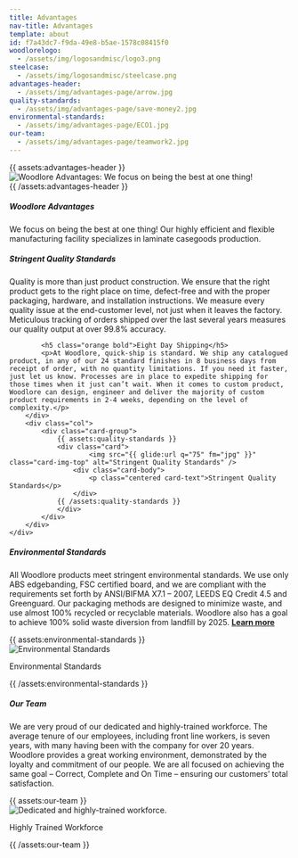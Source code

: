 ```yaml
---
title: Advantages
nav-title: Advantages
template: about
id: f7a43dc7-f9da-49e8-b5ae-1578c08415f0
woodlorelogo:
  - /assets/img/logosandmisc/logo3.png
steelcase:
  - /assets/img/logosandmisc/steelcase.png
advantages-header:
  - /assets/img/advantages-page/arrow.jpg
quality-standards:
  - /assets/img/advantages-page/save-money2.jpg
environmental-standards:
  - /assets/img/advantages-page/ECO1.jpg
our-team:
  - /assets/img/advantages-page/teamwork2.jpg
---
```

<div class="block">
    <div class="row">
        {{ assets:advantages-header }}
            <div class="col">
                <img src="{{ glide:url q="75" fm="jpg" }}" class="large-image" alt="Woodlore Advantages: We focus on being the best at one thing!"/>
            </div>
        {{ /assets:advantages-header }}
    </div>
</div>
<div class="block">
    <h5 class="orange bold">Woodlore Advantages</h5>
    <p>We focus on being the best at one thing! Our highly efficient and flexible manufacturing facility specializes in laminate casegoods production.</p>
</div>
<div id="dropBelow" class="block">
    <div class="row aligner">
        <div class="col">
            <h5 class="orange bold">Stringent Quality Standards</h5>
            <p>Quality is more than just product construction. We ensure that the right product gets to the right place on time, defect-free and with the proper packaging, hardware, and installation instructions. We measure every quality issue at the end-customer level, not just when it leaves the factory. Meticulous tracking of orders shipped over the last several years measures our quality output at over 99.8% accuracy.</p>

            <h5 class="orange bold">Eight Day Shipping</h5>
            <p>At Woodlore, quick-ship is standard. We ship any catalogued product, in any of our 24 standard finishes in 8 business days from receipt of order, with no quantity limitations. If you need it faster, just let us know. Processes are in place to expedite shipping for those times when it just can’t wait. When it comes to custom product, Woodlore can design, engineer and deliver the majority of custom product requirements in 2-4 weeks, depending on the level of complexity.</p>
        </div>
        <div class="col">
            <div class="card-group">
                {{ assets:quality-standards }}
                <div class="card">
                        <img src="{{ glide:url q="75" fm="jpg" }}" class="card-img-top" alt="Stringent Quality Standards" />
                    <div class="card-body">
                        <p class="centered card-text">Stringent Quality Standards</p>
                    </div>
                {{ /assets:quality-standards }}
                </div>
            </div>
        </div>
    </div>
</div>
<div id="dropBelow" class="block">
    <div class="row aligner">
        <div class="col">
            <h5 class="orange bold">Environmental Standards</h5>
            <p>All Woodlore products meet stringent environmental standards. We use only ABS edgebanding, FSC certified board, and we are compliant with the requirements set forth by ANSI/BIFMA X7.1 – 2007, LEEDS EQ Credit 4.5 and Greenguard. Our packaging methods are designed to minimize waste, and use almost 100% recycled or recyclable materials. Woodlore also has a goal to achieve 100% solid waste diversion from landfill by 2025. <a href="/about/sustainability"><strong class="dgreen bold">Learn more</strong></a></p>
        </div>
        <div class="col">
            <div class="card-group">
                {{ assets:environmental-standards }}
                    <div class="card">
                        <img src="{{ glide:url q="75" fm="jpg" }}" class="card-img-top" alt="Environmental Standards"/>
                    <div class="card-body">
                        <p class="centered card-text">Environmental Standards</p>
                    </div>
                {{ /assets:environmental-standards }}
                </div>
            </div>
        </div>
    </div>
</div>


<div id="dropBelow" class="block">
    <div class="row aligner">
        <div class="col">
            <h5 class="orange bold">Our Team</h5>
            <p>We are very proud of our dedicated and highly-trained workforce. The average tenure of our employees, including front line workers, is seven years, with many having been with the company for over 20 years. Woodlore provides a great working environment, demonstrated by the loyalty and commitment of our people. We are all focused on achieving the same goal – Correct, Complete and On Time – ensuring our customers’ total satisfaction.</p>
        </div>
        <div class="col">
            <div class="card-group">
                {{ assets:our-team }}
                <div class="card">
                    <img src="{{ glide:url q="75" fm="jpg" }}" class="card-img-top" alt="Dedicated and highly-trained workforce."/>
                    <div class="card-body">
                        <p class="centered card-text">Highly Trained Workforce</p>
                    </div>
                {{ /assets:our-team }}
                </div>
            </div>
        </div>
    </div>
</div>
